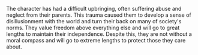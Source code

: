 The character has had a difficult upbringing, often suffering abuse and neglect from their parents. This trauma caused them to develop a sense of disillusionment with the world and turn their back on many of society's norms. They value freedom above everything else and will go to great lengths to maintain their independence. Despite this, they are not without a moral compass and will go to extreme lengths to protect those they care about.